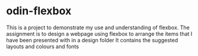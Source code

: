 # odin-flexbox
This is a project to demonstrate my use and understanding of flexbox. 
The assignment is to design a webpage using flexbox to arrange the items that I have been presented with in a design folder
It contains the suggested layouts and colours and fonts

